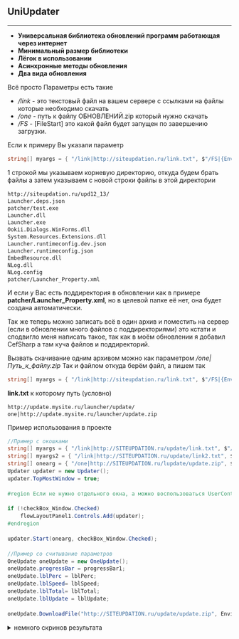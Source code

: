 ## UniUpdater
---
*  __Универсальная библиотека обновлений программ работающая через интернет__ 
*  __Минимальный размер библиотеки__
*  __Лёгок в использовании__
*  __Асинхронные методы обновления__
*  __Два вида обновления__


Всё просто
Параметры есть такие
* _/link_ - это текстовый файл на вашем сервере с ссылками на файлы которые необходимо скачать
* _/one_ - путь к файлу ОБНОВЛЕНИЙ.zip который нужно скачать
* _/FS_ - [FileStart] это какой файл будет запущен по завершению загрузки.


Если к примеру Вы указали параметр
```csharp
string[] myargs = { "/link|http://siteupdation.ru/link.txt", $"/FS|{Environment.CurrentDirectory}\\test.bat" };
```

1 строкой мы указываем корневую директорию, откуда будем брать файлы
а затем указываем с новой строки файлы в этой директории
```
http://siteupdation.ru/upd12_13/
Launcher.deps.json
patcher/test.exe
Launcher.dll
Launcher.exe
Ookii.Dialogs.WinForms.dll
System.Resources.Extensions.dll
Launcher.runtimeconfig.dev.json
Launcher.runtimeconfig.json
EmbedResource.dll
NLog.dll
NLog.config
patcher/Launcher_Property.xml
```

И если у Вас есть поддиректория в обновлении как в примере __patcher/Launcher_Property.xml__, но в целевой папке её нет, она будет создана автоматически.

Так же теперь можно записать всё в один архив и поместить на сервер (если в обновлении много файлов с поддиректориями) это кстати и сподвигло меня написать такое, так как в моём обновлении я добавил CefSharp а там куча файлов и поддиректорий.

Вызвать скачивание одним архивом можно как параметром _/one|Путь_к_файлу.zip_
Так и файлом откуда берём файл, а пишем так
```csharp
string[] myargs = { "/link|http://siteupdation.ru/link.txt", $"/FS|{Environment.CurrentDirectory}\\test.bat" };
```
__link.txt__ к которому путь (условно)
```
http://update.mysite.ru/launcher/update/
one|http://update.mysite.ru/launcher/update.zip
```

Пример использования в проекте
```csharp
//Пример с окошками
string[] myargs = { "/link|http://SITEUPDATION.ru/update/link.txt", $"/FS|{Environment.CurrentDirectory}\\test.bat" };
string[] myargs2 = { "/link|http://SITEUPDATION.ru/update/link2.txt", $"/FS|{Environment.CurrentDirectory}\\test.bat" };
string[] onearg = { "/one|http://SITEUPDATION.ru/lupdate/update.zip", $"/FS|{Environment.CurrentDirectory}\\test.bat" };
Updater updater = new Updater();
updater.TopMostWindow = true;
 
#region Если не нужно отдельного окна, а можно воспользоваться UserControl
 
if (!checkBox_Window.Checked)
    flowLayoutPanel1.Controls.Add(updater);
#endregion
 
updater.Start(onearg, checkBox_Window.Checked);
 
//Пример со считывание параметров
OneUpdate oneUpdate = new OneUpdate();
oneUpdate.progressBar = progressBar1;
oneUpdate.lblPerc = lblPerc;
oneUpdate.lblSpeed= lblSpeed;
oneUpdate.lblTotal= lblTotal;
oneUpdate.lblUpdate = lblUpdate;
 
oneUpdate.DownloadFile("http://SITEUPDATION.ru/update/update.zip", Environment.CurrentDirectory + "\\update.zip");
```

<details>
  <summary> немного скринов результата </summary>

![Result!](exmpl1.png "Results")
 
 ![Result!](exmpl2.png "Results")
 
 ![Result!](exmpl3.png "Results")
</details>


